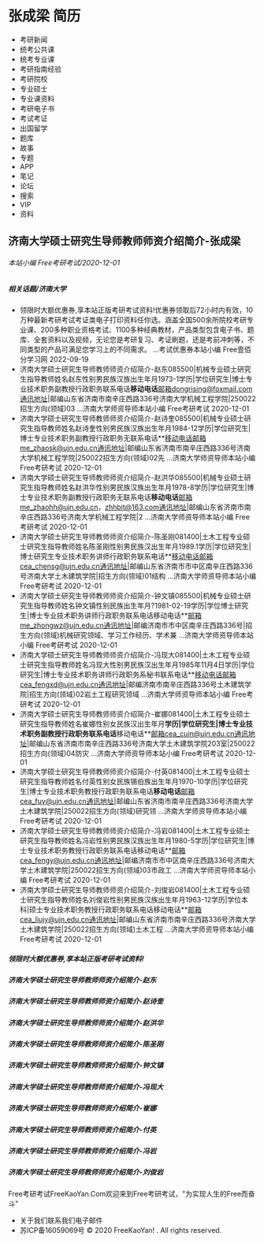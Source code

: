 # 张成梁 简历
- 考研新闻
- 统考公共课
- 统考专业课
- 考研指南经验
- 考研院校
- 专业硕士
- 专业课资料
- 考研电子书
- 考试考证
- 出国留学
- 题库
- 故事
- 专题
- APP
- 笔记
- 论坛
- 搜索
- VIP
- 资料

## 济南大学硕士研究生导师教师师资介绍简介-张成梁

###### 本站小编 Free考研考试/2020-12-01

##### 相关话题/济南大学
- 领限时大额优惠券,享本站正版考研考试资料!优惠券领取后72小时内有效，10万种最新考研考试考证类电子打印资料任你选。涵盖全国500余所院校考研专业课、200多种职业资格考试、1100多种经典教材，产品类型包含电子书、题库、全套资料以及视频，无论您是考研复习、考证刷题，还是考前冲刺等，不同类型的产品可满足您学习上的不同需求。 ...考试优惠券本站小编 Free壹佰分学习网 2022-09-19
- 济南大学硕士研究生导师教师师资介绍简介-赵东085500|机械专业硕士研究生指导教师姓名赵东性别男民族汉族出生年月1973-1学历|学位研究生|博士专业技术职务副教授行政职务联系电话**移动电话**邮箱dongrising@foxmail.com通讯地址|邮编山东省济南市南辛庄西路336号济南大学机械工程学院|250022招生方向(领域)03 ...济南大学师资导师本站小编 Free考研考试 2020-12-01
- 济南大学硕士研究生导师教师师资介绍简介-赵诗奎085500|机械专业硕士研究生指导教师姓名赵诗奎性别男民族汉族出生年月1984-12学历|学位研究生|博士专业技术职务副教授行政职务无联系电话**移动电话邮箱me_zhaosk@ujn.edu.cn通讯地址|邮编山东省济南市南辛庄西路336号济南大学机械工程学院|250022招生方向(领域)02先 ...济南大学师资导师本站小编 Free考研考试 2020-12-01
- 济南大学硕士研究生导师教师师资介绍简介-赵洪华085500|机械专业硕士研究生指导教师姓名赵洪华性别男民族汉族出生年月1978-8学历|学位研究生|博士专业技术职务副教授行政职务无联系电话**移动电话**邮箱me_zhaohh@ujn.edu.cn，zhhbit@163.com通讯地址|邮编山东省济南市南辛庄西路336号济南大学机械工程学院|2 ...济南大学师资导师本站小编 Free考研考试 2020-12-01
- 济南大学硕士研究生导师教师师资介绍简介-陈圣刚081400|土木工程专业硕士研究生指导教师姓名陈圣刚性别男民族汉出生年月1989.1学历|学位研究生|博士研究生专业技术职务讲师行政职务联系电话**移动电话邮箱cea_chensg@ujn.edu.cn通讯地址|邮编山东省济南市市中区南辛庄西路336号济南大学土木建筑学院|招生方向(领域)01结构 ...济南大学师资导师本站小编 Free考研考试 2020-12-01
- 济南大学硕士研究生导师教师师资介绍简介-钟文镇085500|机械专业硕士研究生指导教师姓名钟文镇性别民族出生年月?1981-02-19学历|学位博士研究生|博士专业技术职务讲师行政职务联系电话移动电话**邮箱me_zhongwz@ujn.edu.cn通讯地址|邮编济南市市中区南辛庄西路336号|招生方向(领域)机械研究领域、学习工作经历、学术兼 ...济南大学师资导师本站小编 Free考研考试 2020-12-01
- 济南大学硕士研究生导师教师师资介绍简介-冯现大081400|土木工程专业硕士研究生指导教师姓名冯现大性别男民族汉出生年月1985年11月4日学历|学位研究生|博士专业技术职务讲师行政职务系秘书联系电话**移动电话邮箱cea_fengxd@ujn.edu.cn通讯地址|邮编济南市南辛庄西路336号土木建筑学院|招生方向(领域)02岩土工程研究领域 ...济南大学师资导师本站小编 Free考研考试 2020-12-01
- 济南大学硕士研究生导师教师师资介绍简介-崔娜081400|土木工程专业硕士研究生指导教师姓名崔娜性别女民族汉出生年月**学历|学位研究生|博士专业技术职务副教授行政职务联系电话**移动电话**邮箱cea_cuin@ujn.edu.cn通讯地址|邮编山东省济南市南辛庄西路336号济南大学土木建筑学院203室|250022招生方向(领域)04防灾 ...济南大学师资导师本站小编 Free考研考试 2020-12-01
- 济南大学硕士研究生导师教师师资介绍简介-付英081400|土木工程专业硕士研究生指导教师姓名付英性别女民族锡伯族出生年月1970-10学历|学位研究生|博士专业技术职务教授行政职务联系电话**移动电话**邮箱cea_fuy@ujn.edu.cn通讯地址|邮编山东省济南市南辛庄西路336号济南大学土木建筑学院|250022招生方向(领域)研究领 ...济南大学师资导师本站小编 Free考研考试 2020-12-01
- 济南大学硕士研究生导师教师师资介绍简介-冯岩081400|土木工程专业硕士研究生指导教师姓名冯岩性别男民族汉族出生年月1980-5学历|学位研究生|博士专业技术职务教授行政职务联系电话移动电话**邮箱cea_fengy@ujn.edu.cn通讯地址|邮编济南市市中区南辛庄西路336号济南大学土木建筑学院|250022招生方向(领域)03市政工 ...济南大学师资导师本站小编 Free考研考试 2020-12-01
- 济南大学硕士研究生导师教师师资介绍简介-刘俊岩081400|土木工程专业硕士研究生指导教师姓名刘俊岩性别男民族汉族出生年月1963-12学历|学位本科|硕士专业技术职务教授行政职务联系电话移动电话**邮箱cea_liujy@ujn.edu.cn通讯地址|邮编山东省济南市南辛庄西路336号济南大学土木建筑学院|250022招生方向(领域)土木工程 ...济南大学师资导师本站小编 Free考研考试 2020-12-01

##### 领限时大额优惠券,享本站正版考研考试资料!

##### 济南大学硕士研究生导师教师师资介绍简介-赵东

##### 济南大学硕士研究生导师教师师资介绍简介-赵诗奎

##### 济南大学硕士研究生导师教师师资介绍简介-赵洪华

##### 济南大学硕士研究生导师教师师资介绍简介-陈圣刚

##### 济南大学硕士研究生导师教师师资介绍简介-钟文镇

##### 济南大学硕士研究生导师教师师资介绍简介-冯现大

##### 济南大学硕士研究生导师教师师资介绍简介-崔娜

##### 济南大学硕士研究生导师教师师资介绍简介-付英

##### 济南大学硕士研究生导师教师师资介绍简介-冯岩

##### 济南大学硕士研究生导师教师师资介绍简介-刘俊岩
Free考研考试FreeKaoYan.Com欢迎来到Free考研考试，"为实现人生的Free而奋斗"
- 关于我们联系我们电子邮件
- 苏ICP备16059069号
© 2020 FreeKaoYan! . All rights reserved.

